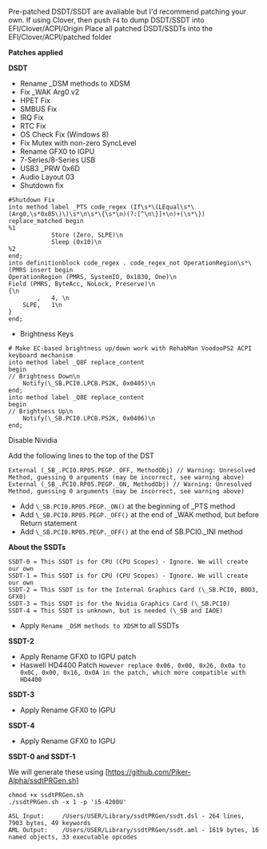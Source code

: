 Pre-patched DSDT/SSDT are avaliable but I'd recommend patching your own. If using Clover, then push ```F4``` to dump DSDT/SSDT into EFI/Clover/ACPI/Origin
Place all patched DSDT/SSDTs into the EFI/Clover/ACPI/patched folder

**Patches applied**

**DSDT**

* Rename _DSM methods to XDSM
* Fix _WAK Arg0 v2
* HPET Fix
* SMBUS Fix
* IRQ Fix
* RTC Fix
* OS Check Fix (Windows 8)
* Fix Mutex with non-zero SyncLevel
* Rename GFX0 to IGPU
* 7-Series/8-Series USB
* USB3 _PRW 0x6D
* Audio Layout 03
* Shutdown fix
```
#Shutdown Fix
into method label _PTS code_regex (If\s*\(LEqual\s*\(Arg0,\s*0x05\)\)\s*\n\s*\{\s*\n)(?:[^\n\}]+\n)+(\s*\}) replace_matched begin
%1
            Store (Zero, SLPE)\n
            Sleep (0x10)\n
%2
end;
into definitionblock code_regex . code_regex_not OperationRegion\s*\(PMRS insert begin
OperationRegion (PMRS, SystemIO, 0x1830, One)\n
Field (PMRS, ByteAcc, NoLock, Preserve)\n
{\n
        ,   4, \n
    SLPE,   1\n
}
end;
```
* Brightness Keys
```
# Make EC-based brightness up/down work with RehabMan VoodooPS2 ACPI keyboard mechanism
into method label _Q8F replace_content
begin
// Brightness Down\n
    Notify(\_SB.PCI0.LPCB.PS2K, 0x0405)\n
end;
into method label _Q8E replace_content
begin
// Brightness Up\n
    Notify(\_SB.PCI0.LPCB.PS2K, 0x0406)\n
end;
```

Disable Nividia

Add the following lines to the top of the DST
```
External (_SB_.PCI0.RP05.PEGP._OFF, MethodObj) // Warning: Unresolved Method, guessing 0 arguments (may be incorrect, see warning above)
External (_SB_.PCI0.RP05.PEGP._ON, MethodObj) // Warning: Unresolved Method, guessing 0 arguments (may be incorrect, see warning above)
```

* Add ```\_SB.PCI0.RP05.PEGP._ON()``` at the beginning of _PTS method
* Add ```\_SB.PCI0.RP05.PEGP._OFF()``` at the end of _WAK method, but before Return statement
* Add ```\_SB.PCI0.RP05.PEGP._OFF()``` at the end of SB.PCI0._INI method



**About the SSDTs**

```
SSDT-0 = This SSDT is for CPU (CPU Scopes) - Ignore. We will create our own
SSDT-1 = This SSDT is for CPU (CPU Scopes) - Ignore. We will create our own
SSDT-2 = This SSDT is for the Internal Graphics Card (\_SB.PCI0, B0D3, GFX0)
SSDT-3 = This SSDT is for the Nvidia Graphics Card (\_SB.PCI0)
SSDT-4 = This SSDT is unknown, but is needed (\_SB and IAOE)
```

* Apply ```Rename _DSM methods to XDSM``` to all SSDTs

**SSDT-2**

* Apply Rename GFX0 to IGPU patch
* Haswell HD4400 Patch
            ```However replace 0x06, 0x00, 0x26, 0x0a to 0x0C, 0x00, 0x16, 0x0A in the patch, which more compatible with HD4400```


**SSDT-3**

* Apply Rename GFX0 to IGPU

**SSDT-4**

* Apply Rename GFX0 to IGPU

**SSDT-0 and SSDT-1**

We will generate these using [https://github.com/Piker-Alpha/ssdtPRGen.sh]

```curl -o ssdtPRGen.sh https://raw.githubusercontent.com/Piker-Alpha/ssdtPRGen.sh/Beta/ssdtPRGen.sh
chmod +x ssdtPRGen.sh
./ssdtPRGen.sh -x 1 -p 'i5-4200U'
```
```
ASL Input:     /Users/USER/Library/ssdtPRGen/ssdt.dsl - 264 lines, 7903 bytes, 49 keywords
AML Output:    /Users/USER/Library/ssdtPRGen/ssdt.aml - 1619 bytes, 16 named objects, 33 executable opcodes
```




